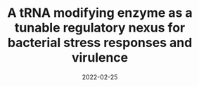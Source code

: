---
title: "A tRNA modifying enzyme as a tunable regulatory nexus for bacterial stress responses and virulence"
authors:
- Brittany A. Fleming*
- Matthew G. Blango*
- Alexis A. Rousek*
- William M. Kincannon
- Alexander Tran
- Adam J. Lewis
- Colin W. Russell
- Qin Zhou
- Lisa M. Baird
- Amelia E. Barber
- John R. Brannon
- Connor J. Beebout
- Vahe Bandarian
- Maria Hadjifrangiskou
- Michael T. Howard
- Matthew A. Mulvey
#author_notes:
#- "Equal contribution"
#- "Equal contribution"
date: "2022-02-25"
doi: "https://doi.org/10.1093/nar/gkac116"

# Schedule page publish date (NOT publication's date).
publishDate: "2022-02-25"

# Publication type.
# Legend: 0 = Uncategorized; 1 = Conference paper; 2 = Journal article;
# 3 = Preprint / Working Paper; 4 = Report; 5 = Book; 6 = Book section;
# 7 = Thesis; 8 = Patent
publication_types: ["Journal article"]

# Publication name and optional abbreviated publication name.
publication: "Nucleic Acids Research,  https://doi.org/10.1093/nar/gkac116"
publication_short: ""

abstract: 

# Summary. An optional shortened abstract.
summary: 

tags:
- Source Themes
featured: false

# links:
# - name: ""
#   url: ""
url_pdf: https://doi.org/10.1093/nar/gkac116
url_code: ''
url_dataset: ''
url_poster: ''
url_project: ''
url_slides: ''
url_source: ''
url_video: ''

# Featured image
# To use, add an image named `featured.jpg/png` to your page's folder. 
#image:
#  caption: 'Image credit: [**Unsplash**](https://unsplash.com/photos/jdD8gXaTZsc)'
#  focal_point: ""
#  preview_only: false

# Associated Projects (optional).
#   Associate this publication with one or more of your projects.
#   Simply enter your project's folder or file name without extension.
#   E.g. `internal-project` references `content/project/internal-project/index.md`.
#   Otherwise, set `projects: []`.
#projects: []

# Slides (optional).
#   Associate this publication with Markdown slides.
#   Simply enter your slide deck's filename without extension.
#   E.g. `slides: "example"` references `content/slides/example/index.md`.
#   Otherwise, set `slides: ""`.
#slides: example
---
